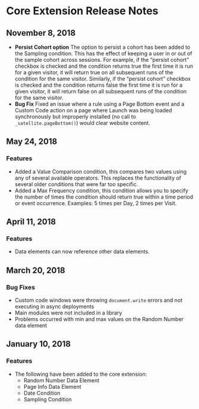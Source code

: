 # Core Extension Release Notes

## November 8, 2018

* **Persist Cohort option** The option to persist a cohort has been added to the Sampling condition. This has the effect of keeping a user in or out of the sample cohort across sessions. For example, if the “persist cohort” checkbox is checked and the condition returns true the first time it is run for a given visitor, it will return true on all subsequent runs of the condition for the same visitor. Similarly, if the “persist cohort” checkbox is checked and the condition returns false the first time it is run for a given visitor, it will return false on all subsequent runs of the condition for the same visitor.
* **Bug Fix** Fixed an issue where a rule using a Page Bottom event and a Custom Code action on a page where Launch was being loaded synchronously but improperly installed \(no call to `_satellite.pageBottom()`\) would clear website content.

## May 24, 2018 <a id="may-24-2018"></a>

### Features <a id="features"></a>

* Added a Value Comparison condition, this compares two values using any of several available operators. This replaces the functionality of several older conditions that were far too specific.
* Added a Max Frequency condition, this condition allows you to specify the number of times the condition should return true within a time period or event occurrence. Examples: 5 times per Day, 2 times per Visit.

## April 11, 2018 <a id="april-11-2018"></a>

### Features <a id="features-1"></a>

* Data elements can now reference other data elements.

## March 20, 2018 <a id="march-20-2018"></a>

### Bug Fixes <a id="bug-fixes"></a>

* Custom code windows were throwing `document.write` errors and not executing in async deployments
* Main modules were not included in a library
* Problems occurred with min and max values on the Random Number data element

## January 10, 2018 <a id="january-10-2018"></a>

### Features <a id="features-2"></a>

* The following have been added to the core extension:
  * Random Number Data Element
  * Page Info Data Element
  * Date Condition
  * Sampling Condition

